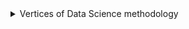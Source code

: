 <details>
<summary>Vertices of Data Science methodology</summary>
<p>  
  
[![isaac-arnault-data-science-methodology.png](https://i.postimg.cc/tT92zfKh/isaac-arnault-data-science-methodology.png)](https://postimg.cc/FfnyrPsR)

</p>
</details>

